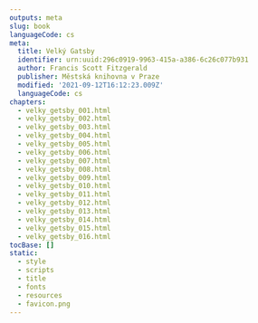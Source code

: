 ```yaml
---
outputs: meta
slug: book
languageCode: cs
meta:
  title: Velký Gatsby
  identifier: urn:uuid:296c0919-9963-415a-a386-6c26c077b931
  author: Francis Scott Fitzgerald
  publisher: Městská knihovna v Praze
  modified: '2021-09-12T16:12:23.009Z'
  languageCode: cs
chapters:
  - velky_getsby_001.html
  - velky_getsby_002.html
  - velky_getsby_003.html
  - velky_getsby_004.html
  - velky_getsby_005.html
  - velky_getsby_006.html
  - velky_getsby_007.html
  - velky_getsby_008.html
  - velky_getsby_009.html
  - velky_getsby_010.html
  - velky_getsby_011.html
  - velky_getsby_012.html
  - velky_getsby_013.html
  - velky_getsby_014.html
  - velky_getsby_015.html
  - velky_getsby_016.html
tocBase: []
static:
  - style
  - scripts
  - title
  - fonts
  - resources
  - favicon.png
---
```


